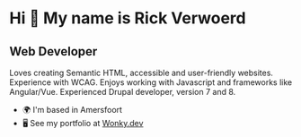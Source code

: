 Hi 👋 My name is Rick Verwoerd
==============================

Web Developer
-------------

Loves creating Semantic HTML, accessible and user-friendly websites. Experience with WCAG. Enjoys working with Javascript and frameworks like Angular/Vue. Experienced Drupal developer, version 7 and 8.

*   🌍  I'm based in Amersfoort
*   🖥️  See my portfolio at [Wonky.dev](http://wonky.dev)
